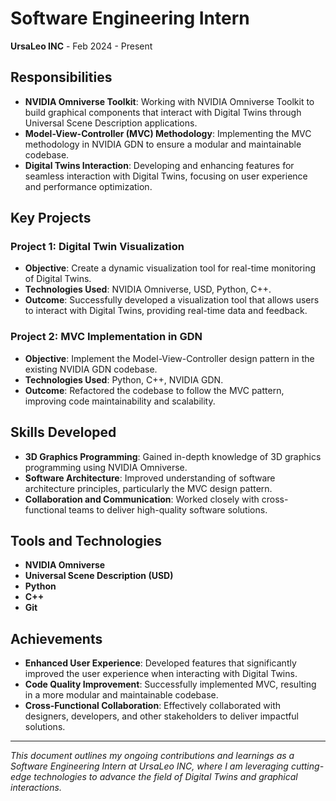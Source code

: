 # Software Engineering Intern
**UrsaLeo INC** - Feb 2024 - Present

## Responsibilities

- **NVIDIA Omniverse Toolkit**: Working with NVIDIA Omniverse Toolkit to build graphical components that interact with Digital Twins through Universal Scene Description applications.
- **Model-View-Controller (MVC) Methodology**: Implementing the MVC methodology in NVIDIA GDN to ensure a modular and maintainable codebase.
- **Digital Twins Interaction**: Developing and enhancing features for seamless interaction with Digital Twins, focusing on user experience and performance optimization.

## Key Projects

### Project 1: Digital Twin Visualization
- **Objective**: Create a dynamic visualization tool for real-time monitoring of Digital Twins.
- **Technologies Used**: NVIDIA Omniverse, USD, Python, C++.
- **Outcome**: Successfully developed a visualization tool that allows users to interact with Digital Twins, providing real-time data and feedback.

### Project 2: MVC Implementation in GDN
- **Objective**: Implement the Model-View-Controller design pattern in the existing NVIDIA GDN codebase.
- **Technologies Used**: Python, C++, NVIDIA GDN.
- **Outcome**: Refactored the codebase to follow the MVC pattern, improving code maintainability and scalability.

## Skills Developed

- **3D Graphics Programming**: Gained in-depth knowledge of 3D graphics programming using NVIDIA Omniverse.
- **Software Architecture**: Improved understanding of software architecture principles, particularly the MVC design pattern.
- **Collaboration and Communication**: Worked closely with cross-functional teams to deliver high-quality software solutions.

## Tools and Technologies

- **NVIDIA Omniverse**
- **Universal Scene Description (USD)**
- **Python**
- **C++**
- **Git**

## Achievements

- **Enhanced User Experience**: Developed features that significantly improved the user experience when interacting with Digital Twins.
- **Code Quality Improvement**: Successfully implemented MVC, resulting in a more modular and maintainable codebase.
- **Cross-Functional Collaboration**: Effectively collaborated with designers, developers, and other stakeholders to deliver impactful solutions.

---

_This document outlines my ongoing contributions and learnings as a Software Engineering Intern at UrsaLeo INC, where I am leveraging cutting-edge technologies to advance the field of Digital Twins and graphical interactions._
